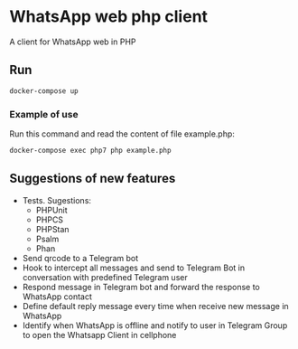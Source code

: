 # WhatsApp web php client

A client for WhatsApp web in PHP

## Run

```bash
docker-compose up
```

### Example of use

Run this command and read the content of file example.php:
```bash
docker-compose exec php7 php example.php
```

## Suggestions of new features

* Tests. Sugestions:
  * PHPUnit
  * PHPCS
  * PHPStan
  * Psalm
  * Phan
* Send qrcode to a Telegram bot
* Hook to intercept all messages and send to Telegram Bot in conversation with predefined Telegram user
* Respond message in Telegram bot and forward the response to WhatsApp contact
* Define default reply message every time when receive new message in WhatsApp
* Identify when WhatsApp is offline and notify to user in Telegram Group to open the Whatsapp Client in cellphone
